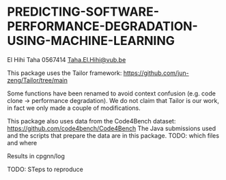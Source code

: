# PREDICTING-SOFTWARE-PERFORMANCE-DEGRADATION-USING-MACHINE-LEARNING

El Hihi Taha 0567414 Taha.El.Hihi@vub.be


This package uses the Tailor framework: https://github.com/jun-zeng/Tailor/tree/main

Some functions have been renamed to avoid context confusion (e.g. code clone -> performance degradation).
We do not claim that Tailor is our work, in fact we only made a couple of modifications. 

This package also uses data from the Code4Bench dataset: https://github.com/code4bench/Code4Bench 
The Java submissions used and the scripts that prepare the data are in this package. TODO: which files and where

Results in cpgnn/log

TODO: STeps to reproduce
